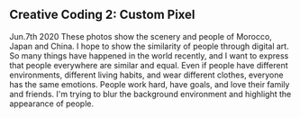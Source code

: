 ## Creative Coding 2: Custom Pixel

Jun.7th 2020
These photos show the scenery and people of Morocco, Japan and China. I hope to show the similarity of people through digital art. So many things have happened in the world recently, and I want to express that people everywhere are similar and equal. Even if people have different environments, different living habits, and wear different clothes, everyone has the same emotions. People work hard, have goals, and love their family and friends.
I'm trying to blur the background environment and highlight the appearance of people.
